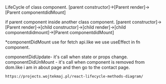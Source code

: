 <!-- `````````````````````````````````````````````````` -->

LifeCycle of class component.
[parent constructor]->[Parent render]->[Parent componentdidMount]

if parent component inside another class component.
[parent constructor]->[Parent render]->[child constructor]->[child render]->[child componentdidmount]->[Parent componentdidMount]

*componentDidMount use for fetch api.like we use useEffect in fn component.

componentDidUpdate- it's call when state or props change.
componentDidUnMount - it's call when component is removed from dom.like i am in about page and then go to the contact page.

``````````````````````````````````````````````````
https://projects.wojtekmaj.pl/react-lifecycle-methods-diagram/
``````````````````````````````````````````````````
